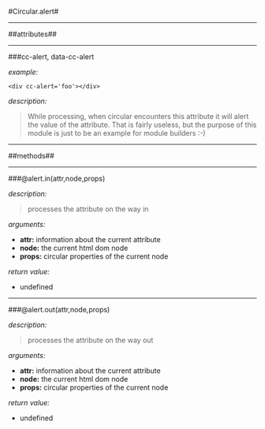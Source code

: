 #Circular.alert#

----

##attributes##

----

###cc-alert, data-cc-alert

*example:* 

``<div cc-alert='foo'></div>``

*description:*

> While processing, when circular encounters this attribute
> it will alert the value of the attribute. That is fairly
> useless, but the purpose of this module is just to be an
> example for module builders :-)

----

##methods##

----

###@alert.in(attr,node,props)

*description:*

>processes the attribute on the way in
	
*arguments:*
	
- **attr:** information about the current attribute
- **node:** the current html dom node
- **props:** circular properties of the current node
			
*return value:* 

- undefined
		
----

###@alert.out(attr,node,props)

*description:*
>processes the attribute on the way out
	
*arguments:*
	
- **attr:** information about the current attribute
- **node:** the current html dom node
- **props:** circular properties of the current node
			
*return value:* 

- undefined